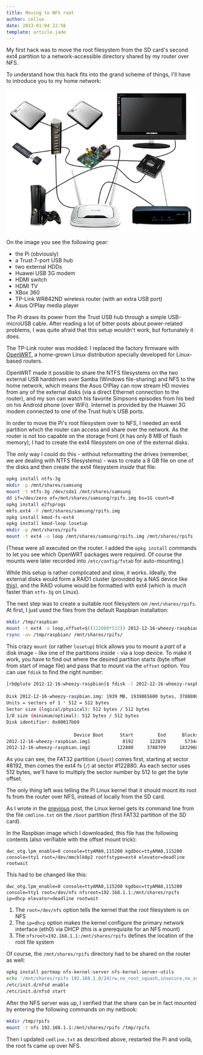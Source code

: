 ```yaml
---
title: Moving to NFS root
author: cellux
date: 2013-01-04 22:58
template: article.jade
---
```


My first hack was to move the root filesystem from the SD card's second ext4 partition to a network-accessible directory shared by my router over NFS.

To understand how this hack fits into the grand scheme of things, I'll have to introduce you to my home network:

<p><img src="home_network.png"/></p>

On the image you see the following gear:

* the Pi (obviously)
* a Trust 7-port USB hub
* two external HDDs
* Huawei USB 3G modem
* HDMI switch
* HDMI TV
* XBox 360
* TP-Link WR842ND wireless router (with an extra USB port)
* Asus O!Play media player

The Pi draws its power from the Trust USB hub through a simple USB-microUSB cable. After reading a lot of bitter posts about power-related problems, I was quite afraid that this setup wouldn't work, but fortunately it does.

The TP-Link router was modded: I replaced the factory firmware with [OpenWRT][], a home-grown Linux distribution specially developed for Linux-based routers.

[OpenWRT]: https://openwrt.org/

OpenWRT made it possible to share the NTFS filesystems on the two external USB harddrives over Samba (Windows file-sharing) and NFS to the home network, which means the Asus O!Play can now stream HD movies from any of the external disks (via a direct Ethernet connection to the router), and my son can watch his favorite Simpsons episodes from his bed on his Android phone (over WiFi). Internet is provided by the Huawei 3G modem connected to one of the Trust hub's USB ports.

In order to move the Pi's root filesystem over to NFS, I needed an ext4 partition which the router can access and share over the network. As the router is not too capable on the storage front (it has only 8 MB of flash memory), I had to create the ext4 filesystem on one of the external disks.

The only way I could do this - without reformatting the drives (remember, we are dealing with NTFS filesystems) - was to create a 8 GB file on one of the disks and then create the ext4 filesystem *inside* that file:

```bash
opkg install ntfs-3g
mkdir -p /mnt/shares/samsung
mount -t ntfs-3g /dev/sda1 /mnt/shares/samsung
dd if=/dev/zero of=/mnt/shares/samsung/rpifs.img bs=1G count=8
opkg install e2fsprogs
mkfs.ext4 -F /mnt/shares/samsung/rpifs.img
opkg install kmod-fs-ext4
opkg install kmod-loop losetup
mkdir -p /mnt/shares/rpifs
mount -t ext4 -o loop /mnt/shares/samsung/rpifs.img /mnt/shares/rpifs
```

(These were all executed on the router. I added the `opkg install` commands to let you see which OpenWRT packages were required. Of course the mounts were later recorded into `/etc/config/fstab` for auto-mounting.)

While this setup is rather complicated and slow, it works. Ideally, the external disks would form a RAID1 cluster (provided by a NAS device like [this][fantec]), and the RAID volume would be formatted with ext4 (which is *much* faster than `ntfs-3g` on Linux).

[fantec]: http://www.fantec.de/html/en/2/artId/__1515/gid/__500905309053790537290/article.html

The next step was to create a suitable root filesystem on `/mnt/shares/rpifs`. At first, I just used the files from the default Raspbian installation:

```bash
mkdir /tmp/raspbian
mount -t ext4 -o loop,offset=$((122880*512)) 2012-12-16-wheezy-raspbian.img /tmp/raspbian/
rsync -av /tmp/raspbian/ /mnt/shares/rpifs/
```

This crazy `mount` (or rather `losetup`) trick allows you to mount a *part* of a disk image - like one of the partitions inside - via a loop device. To make it work, you have to find out where the desired partition starts (byte offset from start of image file) and pass that to mount via the `offset` option. You can use `fdisk` to find the right number:

```bash
[rb@pluto 2012-12-16-wheezy-raspbian]$ fdisk -l 2012-12-16-wheezy-raspbian.img 

Disk 2012-12-16-wheezy-raspbian.img: 1939 MB, 1939865600 bytes, 3788800 sectors
Units = sectors of 1 * 512 = 512 bytes
Sector size (logical/physical): 512 bytes / 512 bytes
I/O size (minimum/optimal): 512 bytes / 512 bytes
Disk identifier: 0x00017b69

                         Device Boot      Start         End      Blocks   Id  System
2012-12-16-wheezy-raspbian.img1            8192      122879       57344    c  W95 FAT32 (LBA)
2012-12-16-wheezy-raspbian.img2          122880     3788799     1832960   83  Linux

```

As you can see, the FAT32 partition (`/boot`) comes first, starting at sector #8192, then comes the ext4 fs (`/`) at sector #122880. As each sector uses 512 bytes, we'll have to multiply the sector number by 512 to get the byte offset.

The only thing left was telling the Pi Linux kernel that it should mount its root fs from the router over NFS, instead of locally from the SD card.

As I wrote in the [previous][] post, the Linux kernel gets its command line from the file `cmdline.txt` on the `/boot` partition (first FAT32 partition of the SD card).

[previous]: ../my-first-day-with-the-raspberry-pi/

In the Raspbian image which I downloaded, this file has the following contents (also verifiable with the offset mount trick):

```
dwc_otg.lpm_enable=0 console=ttyAMA0,115200 kgdboc=ttyAMA0,115200 console=tty1 root=/dev/mmcblk0p2 rootfstype=ext4 elevator=deadline rootwait
```

This had to be changed like this:

```
dwc_otg.lpm_enable=0 console=ttyAMA0,115200 kgdboc=ttyAMA0,115200 console=tty1 root=/dev/nfs nfsroot=192.168.1.1:/mnt/shares/rpifs ip=dhcp elevator=deadline rootwait
```

1. The `root=/dev/nfs` option tells the kernel that the root filesystem is on NFS
2. The `ip=dhcp` option makes the kernel configure the primary network interface (eth0) via DHCP (this is a prerequisite for an NFS mount)
3. The `nfsroot=192.168.1.1:/mnt/shares/rpifs` defines the location of the root file system

Of course, the `/mnt/shares/rpifs` directory had to be shared on the router as well:

```bash
opkg install portmap nfs-kernel-server nfs-kernel-server-utils
echo '/mnt/shares/rpifs 192.168.1.0/24(rw,no_root_squash,insecure,no_subtree_check,mp)' >> /etc/exports
/etc/init.d/nfsd enable
/etc/init.d/nfsd start
```

After the NFS server was up, I verified that the share can be in fact mounted by entering the following commands on my netbook:

```bash
mkdir /tmp/rpifs
mount -t nfs 192.168.1.1:/mnt/shares/rpifs /tmp/rpifs
```

Then I updated `cmdline.txt` as described above, restarted the Pi and voilà, the root fs came up over NFS.
